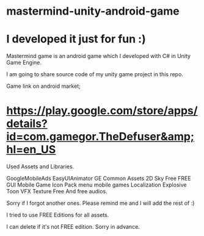 # mastermind-unity-android-game
# I developed it just for fun :)

Mastermind game is an android game which I developed with C# in Unity Game Engine. 

I am going to share source code of my unity game project in this repo.

Game link on android market;
# https://play.google.com/store/apps/details?id=com.gamegor.TheDefuser&amp;hl=en_US


Used Assets and Libraries.

GoogleMobileAds
EasyUIAnimator
GE Common Assets
2D Sky Free
FREE GUI
Mobile Game Icon Pack
menu mobile games
Localization
Explosive Toon VFX Texture Free
And free audios.

Sorry if I forgot another ones.
Please remind me and I will add the rest of :)

I tried to use FREE Editions for all assets.

I can delete if it's not FREE edition. Sorry in advance.
